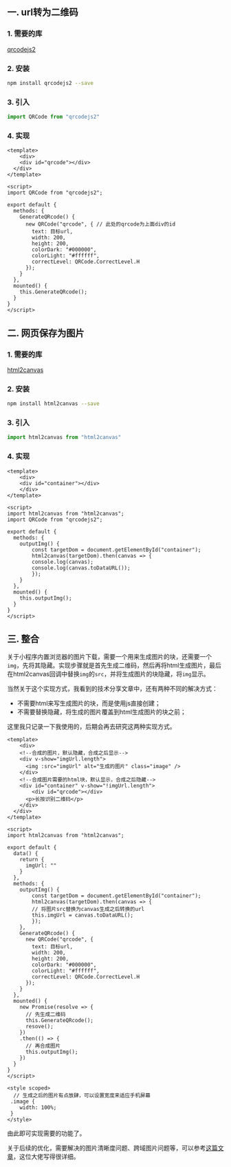 ## 一. url转为二维码

### 1. 需要的库

[qrcodejs2](https://www.npmjs.com/package/qrcodejs2)

### 2. 安装

```bash
npm install qrcodejs2 --save
```

### 3. 引入

```javascript
import QRCode from "qrcodejs2"
```

### 4. 实现

```vue
<template>
	<div>
    <div id="qrcode"></div>
  </div>
</template>

<script>
import QRCode from "qrcodejs2";
 
export default {
  methods: {
    GenerateQRcode() {
      new QRCode("qrcode", { // 此处的qrcode为上面div的id
        text: 目标url,
        width: 200,
        height: 200,
        colorDark: "#000000",
        colorLight: "#ffffff",
        correctLevel: QRCode.CorrectLevel.H
      });
    }
  },
  mounted() {
    this.GenerateQRcode();
  }
}
</script>
```



## 二. 网页保存为图片

### 1. 需要的库

[html2canvas](https://github.com/hongru/canvas2image)

### 2. 安装

```bash
npm install html2canvas --save
```

### 3. 引入

```javascript
import html2canvas from "html2canvas"
```

### 4. 实现

```vue
<template>
	<div>
  	<div id="container"></div>
	</div>
</template>

<script>
import html2canvas from "html2canvas";
import QRCode from "qrcodejs2";

export default {
  methods: {
    outputImg() {
    	const targetDom = document.getElementById("container");
    	html2canvas(targetDom).then(canvas => {
      	console.log(canvas);
      	console.log(canvas.toDataURL());
    	});
  	}
  },
  mounted() {
    this.outputImg();
  }
}
</script>
```



## 三. 整合

关于小程序内置浏览器的图片下载，需要一个用来生成图片的块，还需要一个`img`，先将其隐藏。实现步骤就是首先生成二维码，然后再将html生成图片，最后在html2canvas回调中替换`img`的`src`，并将生成图片的块隐藏，将`img`显示。

当然关于这个实现方式，我看到的技术分享文章中，还有两种不同的解决方式：

* 不需要html来写生成图片的块，而是使用js直接创建；
* 不需要替换隐藏，将生成的图片覆盖到html生成图片的块之前；

这里我只记录一下我使用的，后期会再去研究这两种实现方式。

```vue
<template>
	<div>
    <!--合成的图片，默认隐藏，合成之后显示-->
    <div v-show="imgUrl.length">
      <img :src="imgUrl" alt="生成的图片" class="image" />
  	</div>
    <!--合成图片需要的html块，默认显示，合成之后隐藏-->
  	<div id="container" v-show="!imgUrl.length">
    	<div id="qrcode"></div>
      <p>长按识别二维码</p>
  	</div>
  </div>
</template>

<script>
import html2canvas from "html2canvas";

export default {
  data() {
    return {
      imgUrl: ""
    }
  },
  methods: {
    outputImg() {
    	const targetDom = document.getElementById("container");
    	html2canvas(targetDom).then(canvas => {
        // 将图片src替换为canvas生成之后转换的url
      	this.imgUrl = canvas.toDataURL();
    	});
  	},
    GenerateQRcode() {
      new QRCode("qrcode", {
        text: 目标url,
        width: 200,
        height: 200,
        colorDark: "#000000",
        colorLight: "#ffffff",
        correctLevel: QRCode.CorrectLevel.H
      });
    }
  },
  mounted() {
    new Promise(resolve => {
      // 先生成二维码
      this.GenerateQRcode();
      resove();
    })
    .then(() => {
      // 再合成图片
      this.outputImg();
    })
  }
}
</script>

<style scoped>
  // 生成之后的图片有点放肆，可以设置宽度来适应手机屏幕
 .image {
    width: 100%;
 }
</style>
```

由此即可实现需要的功能了。

关于后续的优化，需要解决的图片清晰度问题、跨域图片问题等，可以参考[这篇文章](https://segmentfault.com/a/1190000011478657)，这位大佬写得很详细。


